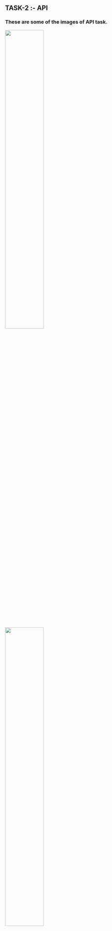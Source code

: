 ## TASK-2 :- API

### These are some of the images of API task.

<img src="https://user-images.githubusercontent.com/101579638/231252765-0255a2b6-5281-420f-8af9-810abd04e251.jpeg" width=50% height=50%>

<img src="https://user-images.githubusercontent.com/101579638/231252780-dce527c2-d781-49cb-adfa-82a06243777d.jpeg" width=50% height=50%>

<img src="https://user-images.githubusercontent.com/101579638/231253061-1e9b940a-37fa-46e6-bbae-3da920d1e74a.jpeg" width=50% height=50%>



